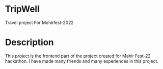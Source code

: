 # TripWell
Travel project For Mohirfest-2022
# Description 
This project is the frontend part of the project created for Mahir Fest-22 hackathon.
I have made many friends and many experiences in this project.
